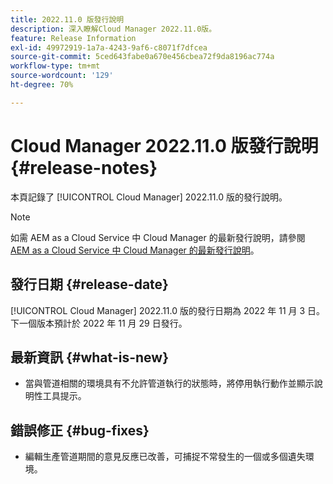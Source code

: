 ```yaml
---
title: 2022.11.0 版發行說明
description: 深入瞭解Cloud Manager 2022.11.0版。
feature: Release Information
exl-id: 49972919-1a7a-4243-9af6-c8071f7dfcea
source-git-commit: 5ced643fabe0a670e456cbea72f9da8196ac774a
workflow-type: tm+mt
source-wordcount: '129'
ht-degree: 70%

---
```


# Cloud Manager 2022.11.0 版發行說明 {#release-notes}

本頁記錄了 [!UICONTROL Cloud Manager] 2022.11.0 版的發行說明。

>[!NOTE]
>
>如需 AEM as a Cloud Service 中 Cloud Manager 的最新發行說明，請參閱 [AEM as a Cloud Service 中 Cloud Manager 的最新發行說明](https://experienceleague.adobe.com/zh-hant/docs/experience-manager-cloud-service/content/release-notes/cloud-manager/current)。

## 發行日期 {#release-date}

[!UICONTROL Cloud Manager] 2022.11.0 版的發行日期為 2022 年 11 月 3 日。下一個版本預計於 2022 年 11 月 29 日發行。

## 最新資訊 {#what-is-new}

* 當與管道相關的環境具有不允許管道執行的狀態時，將停用執行動作並顯示說明性工具提示。

## 錯誤修正 {#bug-fixes}

* 編輯生產管道期間的意見反應已改善，可捕捉不常發生的一個或多個遺失環境。
